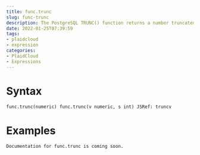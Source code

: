 ```yaml
---
title: func.trunc
slug: func-trunc
description: The PostgreSQL TRUNC() function returns a number truncated to a whole number or truncated to the specified decimal places
date: 2022-01-25T07:39:59
tags:
- plaidcloud
- expression
categories:
- PlaidCloud
- Expressions
---
```



# Syntax



```
func.trunc(numeric) func.trunc(v numeric, s int) JSRef: truncv
```


# Examples



```
Documentation for func.trunc is coming soon.
```

